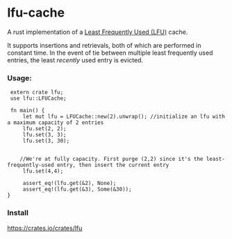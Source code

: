 # lfu-cache
A rust implementation of a [Least Frequently Used (LFU)](https://en.wikipedia.org/wiki/Least_frequently_used) cache.

It supports insertions and retrievals, both of which are performed in constant time. In the event of tie between multiple
least frequently used entries, the least *recently* used entry is evicted.


### Usage:
```
 extern crate lfu;
 use lfu::LFUCache;

 fn main() {
     let mut lfu = LFUCache::new(2).unwrap(); //initialize an lfu with a maximum capacity of 2 entries
     lfu.set(2, 2);
     lfu.set(3, 3);
     lfu.set(3, 30);
    
    
    //We're at fully capacity. First purge (2,2) since it's the least-frequently-used entry, then insert the current entry
     lfu.set(4,4); 
    
     assert_eq!(lfu.get(&2), None);
     assert_eq!(lfu.get(&3), Some(&30));
}
```

### Install
https://crates.io/crates/lfu
